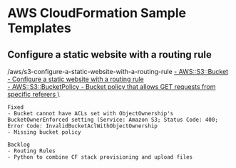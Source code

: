 # AWS CloudFormation Sample Templates

## Configure a static website with a routing rule
/aws/s3-configure-a-static-website-with-a-routing-rule
[- AWS::S3::Bucket - Configure a static website with a routing rule](https://docs.aws.amazon.com/AWSCloudFormation/latest/UserGuide/aws-properties-s3-bucket.html)\
[- AWS::S3::BucketPolicy - Bucket policy that allows GET requests from specific referers ](https://docs.aws.amazon.com/AWSCloudFormation/latest/UserGuide/aws-properties-s3-policy.html)\
```
Fixed
- Bucket cannot have ACLs set with ObjectOwnership's BucketOwnerEnforced setting (Service: Amazon S3; Status Code: 400; Error Code: InvalidBucketAclWithObjectOwnership
- Missing bucket policy

Backlog
- Routing Rules
- Python to combine CF stack provisioning and upload files
```